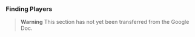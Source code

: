 ### Finding Players

> **Warning**
> This section has not yet been transferred from the Google Doc.
